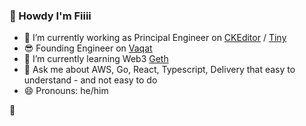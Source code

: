 ### 👋 Howdy I'm Fiiii

- 🔭 I’m currently working as Principal Engineer on [CKEditor](https://ckeditor.com/) / [Tiny](https://www.tiny.cloud/)
- 😎 Founding Engineer on [Vaqat](https://www.vaqat.com)
- 🌱 I’m currently learning Web3 [Geth](https://geth.ethereum.org/)
- 💬 Ask me about AWS, Go, React, Typescript, Delivery that easy to understand - and not easy to do
- 😄 Pronouns: he/him

🫡
